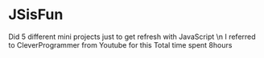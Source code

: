 # JSisFun
Did 5 different mini projects just to get refresh with JavaScript \n
I referred to CleverProgrammer from Youtube for this
Total time spent 8hours

